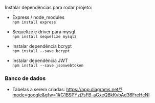 Instalar dependências para rodar projeto:
* Express / node_modules  
`npm install express`  

* Sequelize e driver para mysql  
`npm install sequelize mysql2`  

* Instalar dependência bcrypt   
`npm install --save bcrypt` 

* Instalar dependência JWT  
`npm install --save jsonwebtoken`

### Banco de dados   
* Tabelas a serem criadas:  https://app.diagrams.net/?mode=google&gfw=1#G1BSPYzj7sFB-aGxeQBkKvbAd36FreHeNI

